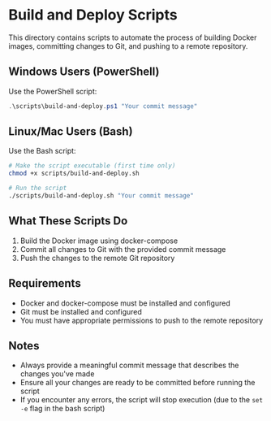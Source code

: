 # Build and Deploy Scripts

This directory contains scripts to automate the process of building Docker images, committing changes to Git, and pushing to a remote repository.

## Windows Users (PowerShell)

Use the PowerShell script:

```powershell
.\scripts\build-and-deploy.ps1 "Your commit message"
```

## Linux/Mac Users (Bash)

Use the Bash script:

```bash
# Make the script executable (first time only)
chmod +x scripts/build-and-deploy.sh

# Run the script
./scripts/build-and-deploy.sh "Your commit message"
```

## What These Scripts Do

1. Build the Docker image using docker-compose
2. Commit all changes to Git with the provided commit message
3. Push the changes to the remote Git repository

## Requirements

- Docker and docker-compose must be installed and configured
- Git must be installed and configured
- You must have appropriate permissions to push to the remote repository

## Notes

- Always provide a meaningful commit message that describes the changes you've made
- Ensure all your changes are ready to be committed before running the script
- If you encounter any errors, the script will stop execution (due to the `set -e` flag in the bash script)
